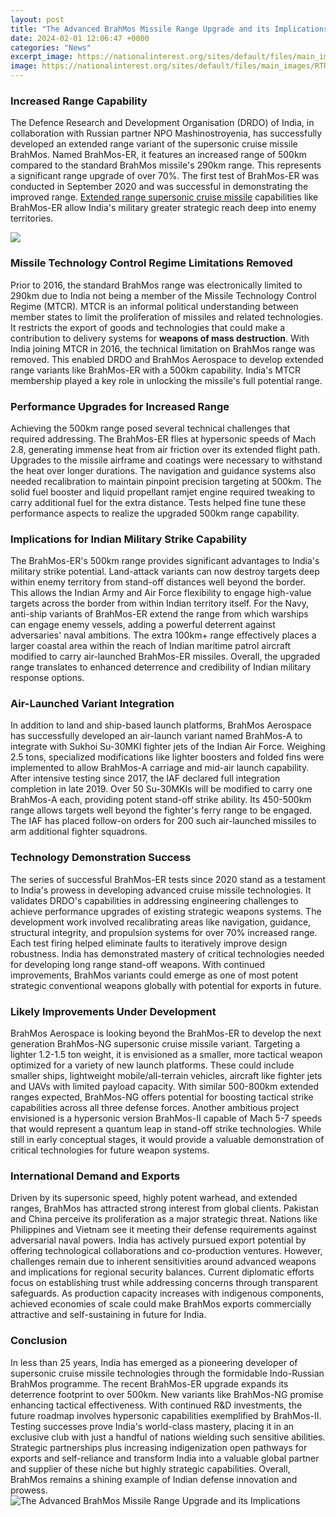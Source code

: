 ```yaml
---
layout: post
title: "The Advanced BrahMos Missile Range Upgrade and its Implications"
date: 2024-02-01 12:06:47 +0000
categories: "News"
excerpt_image: https://nationalinterest.org/sites/default/files/main_images/RTRLHVZ.jpg
image: https://nationalinterest.org/sites/default/files/main_images/RTRLHVZ.jpg
---
```


### Increased Range Capability
The Defence Research and Development Organisation (DRDO) of India, in collaboration with Russian partner NPO Mashinostroyenia, has successfully developed an extended range variant of the supersonic cruise missile BrahMos. Named BrahMos-ER, it features an increased range of 500km compared to the standard BrahMos missile's 290km range. This represents a significant range upgrade of over 70%. The first test of BrahMos-ER was conducted in September 2020 and was successful in demonstrating the improved range. [Extended range supersonic cruise missile](https://yt.io.vn/collection/ahl) capabilities like BrahMos-ER allow India's military greater strategic reach deep into enemy territories.

![](https://1075914428.rsc.cdn77.org/data/images/full/274304/india-increasing-the-brahmos-supersonic-missile-and-its-range-using-russian-onyx-system-upgrade.jpg)
### Missile Technology Control Regime Limitations Removed 
Prior to 2016, the standard BrahMos range was electronically limited to 290km due to India not being a member of the Missile Technology Control Regime (MTCR). MTCR is an informal political understanding between member states to limit the proliferation of missiles and related technologies. It restricts the export of goods and technologies that could make a contribution to delivery systems for **weapons of mass destruction**. With India joining MTCR in 2016, the technical limitation on BrahMos range was removed. This enabled DRDO and BrahMos Aerospace to develop extended range variants like BrahMos-ER with a 500km capability. India's MTCR membership played a key role in unlocking the missile's full potential range.
### Performance Upgrades for Increased Range 
Achieving the 500km range posed several technical challenges that required addressing. The BrahMos-ER flies at hypersonic speeds of Mach 2.8, generating immense heat from air friction over its extended flight path. Upgrades to the missile airframe and coatings were necessary to withstand the heat over longer durations. The navigation and guidance systems also needed recalibration to maintain pinpoint precision targeting at 500km. The solid fuel booster and liquid propellant ramjet engine required tweaking to carry additional fuel for the extra distance. Tests helped fine tune these performance aspects to realize the upgraded 500km range capability.
### Implications for Indian Military Strike Capability
The BrahMos-ER's 500km range provides significant advantages to India's military strike potential. Land-attack variants can now destroy targets deep within enemy territory from stand-off distances well beyond the border. This allows the Indian Army and Air Force flexibility to engage high-value targets across the border from within Indian territory itself. For the Navy, anti-ship variants of BrahMos-ER extend the range from which warships can engage enemy vessels, adding a powerful deterrent against adversaries' naval ambitions. The extra 100km+ range effectively places a larger coastal area within the reach of Indian maritime patrol aircraft modified to carry air-launched BrahMos-ER missiles. Overall, the upgraded range translates to enhanced deterrence and credibility of Indian military response options.
### Air-Launched Variant Integration  
In addition to land and ship-based launch platforms, BrahMos Aerospace has successfully developed an air-launch variant named BrahMos-A to integrate with Sukhoi Su-30MKI fighter jets of the Indian Air Force. Weighing 2.5 tons, specialized modifications like lighter boosters and folded fins were implemented to allow BrahMos-A carriage and mid-air launch capability. After intensive testing since 2017, the IAF declared full integration completion in late 2019. Over 50 Su-30MKIs will be modified to carry one BrahMos-A each, providing potent stand-off strike ability. Its 450-500km range allows targets well beyond the fighter's ferry range to be engaged. The IAF has placed follow-on orders for 200 such air-launched missiles to arm additional fighter squadrons.
### Technology Demonstration Success
The series of successful BrahMos-ER tests since 2020 stand as a testament to India's prowess in developing advanced cruise missile technologies. It validates DRDO's capabilities in addressing engineering challenges to achieve performance upgrades of existing strategic weapons systems. The development work involved recalibrating areas like navigation, guidance, structural integrity, and propulsion systems for over 70% increased range. Each test firing helped eliminate faults to iteratively improve design robustness. India has demonstrated mastery of critical technologies needed for developing long range stand-off weapons. With continued improvements, BrahMos variants could emerge as one of most potent strategic conventional weapons globally with potential for exports in future. 
### Likely Improvements Under Development  
BrahMos Aerospace is looking beyond the BrahMos-ER to develop the next generation BrahMos-NG supersonic cruise missile variant. Targeting a lighter 1.2-1.5 ton weight, it is envisioned as a smaller, more tactical weapon optimized for a variety of new launch platforms. These could include smaller ships, lightweight mobile/all-terrain vehicles, aircraft like fighter jets and UAVs with limited payload capacity. With similar 500-800km extended ranges expected, BrahMos-NG offers potential for boosting tactical strike capabilities across all three defense forces. Another ambitious project envisioned is a hypersonic version BrahMos-II capable of Mach 5-7 speeds that would represent a quantum leap in stand-off strike technologies. While still in early conceptual stages, it would provide a valuable demonstration of critical technologies for future weapon systems.
### International Demand and Exports
Driven by its supersonic speed, highly potent warhead, and extended ranges, BrahMos has attracted strong interest from global clients. Pakistan and China perceive its proliferation as a major strategic threat. Nations like Philippines and Vietnam see it meeting their defense requirements against adversarial naval powers. India has actively pursued export potential by offering technological collaborations and co-production ventures. However, challenges remain due to inherent sensitivities around advanced weapons and implications for regional security balances. Current diplomatic efforts focus on establishing trust while addressing concerns through transparent safeguards. As production capacity increases with indigenous components, achieved economies of scale could make BrahMos exports commercially attractive and self-sustaining in future for India.
### Conclusion  
In less than 25 years, India has emerged as a pioneering developer of supersonic cruise missile technologies through the formidable Indo-Russian BrahMos programme. The recent BrahMos-ER upgrade expands its deterrence footprint to over 500km. New variants like BrahMos-NG promise enhancing tactical effectiveness. With continued R&D investments, the future roadmap involves hypersonic capabilities exemplified by BrahMos-II. Testing successes prove India's world-class mastery, placing it in an exclusive club with just a handful of nations wielding such sensitive abilities. Strategic partnerships plus increasing indigenization open pathways for exports and self-reliance and transform India into a valuable global partner and supplier of these niche but highly strategic capabilities. Overall, BrahMos remains a shining example of Indian defense innovation and prowess.
![The Advanced BrahMos Missile Range Upgrade and its Implications](https://nationalinterest.org/sites/default/files/main_images/RTRLHVZ.jpg)